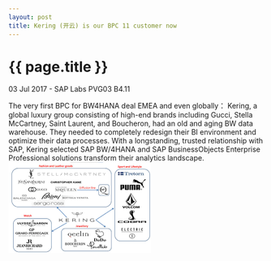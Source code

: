 ```yaml
---
layout: post
title: Kering (开云) is our BPC 11 customer now
---
```


{{ page.title }}
================

<p class="meta">03 Jul 2017 - SAP Labs PVG03 B4.11</p>

The very first BPC for BW4HANA deal EMEA and even globally：
Kering, a global luxury group consisting of high-end brands including Gucci, Stella McCartney, Saint Laurent, and Boucheron, had an old and aging BW data warehouse. They needed to completely redesign their BI environment and optimize their data processes. With a longstanding, trusted relationship with SAP, Kering selected SAP BW/4HANA and SAP BusinessObjects Enterprise Professional solutions transform their analytics landscape.
<a> 
<img src="/images/posts/Kering.png">
</a>



